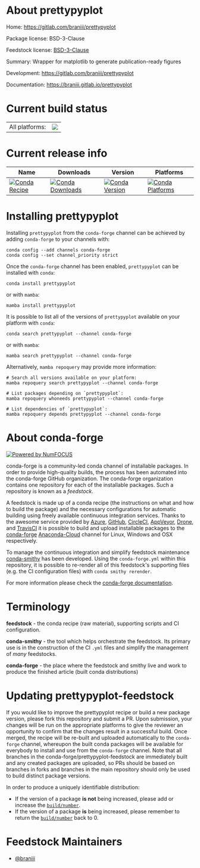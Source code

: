 About prettypyplot
==================

Home: https://gitlab.com/braniii/prettypyplot

Package license: BSD-3-Clause

Feedstock license: [BSD-3-Clause](https://github.com/conda-forge/prettypyplot-feedstock/blob/main/LICENSE.txt)

Summary: Wrapper for matplotlib to generate publication-ready figures

Development: https://gitlab.com/braniii/prettypyplot

Documentation: https://braniii.gitlab.io/prettypyplot

Current build status
====================


<table><tr><td>All platforms:</td>
    <td>
      <a href="https://dev.azure.com/conda-forge/feedstock-builds/_build/latest?definitionId=16049&branchName=main">
        <img src="https://dev.azure.com/conda-forge/feedstock-builds/_apis/build/status/prettypyplot-feedstock?branchName=main">
      </a>
    </td>
  </tr>
</table>

Current release info
====================

| Name | Downloads | Version | Platforms |
| --- | --- | --- | --- |
| [![Conda Recipe](https://img.shields.io/badge/recipe-prettypyplot-green.svg)](https://anaconda.org/conda-forge/prettypyplot) | [![Conda Downloads](https://img.shields.io/conda/dn/conda-forge/prettypyplot.svg)](https://anaconda.org/conda-forge/prettypyplot) | [![Conda Version](https://img.shields.io/conda/vn/conda-forge/prettypyplot.svg)](https://anaconda.org/conda-forge/prettypyplot) | [![Conda Platforms](https://img.shields.io/conda/pn/conda-forge/prettypyplot.svg)](https://anaconda.org/conda-forge/prettypyplot) |

Installing prettypyplot
=======================

Installing `prettypyplot` from the `conda-forge` channel can be achieved by adding `conda-forge` to your channels with:

```
conda config --add channels conda-forge
conda config --set channel_priority strict
```

Once the `conda-forge` channel has been enabled, `prettypyplot` can be installed with `conda`:

```
conda install prettypyplot
```

or with `mamba`:

```
mamba install prettypyplot
```

It is possible to list all of the versions of `prettypyplot` available on your platform with `conda`:

```
conda search prettypyplot --channel conda-forge
```

or with `mamba`:

```
mamba search prettypyplot --channel conda-forge
```

Alternatively, `mamba repoquery` may provide more information:

```
# Search all versions available on your platform:
mamba repoquery search prettypyplot --channel conda-forge

# List packages depending on `prettypyplot`:
mamba repoquery whoneeds prettypyplot --channel conda-forge

# List dependencies of `prettypyplot`:
mamba repoquery depends prettypyplot --channel conda-forge
```


About conda-forge
=================

[![Powered by
NumFOCUS](https://img.shields.io/badge/powered%20by-NumFOCUS-orange.svg?style=flat&colorA=E1523D&colorB=007D8A)](https://numfocus.org)

conda-forge is a community-led conda channel of installable packages.
In order to provide high-quality builds, the process has been automated into the
conda-forge GitHub organization. The conda-forge organization contains one repository
for each of the installable packages. Such a repository is known as a *feedstock*.

A feedstock is made up of a conda recipe (the instructions on what and how to build
the package) and the necessary configurations for automatic building using freely
available continuous integration services. Thanks to the awesome service provided by
[Azure](https://azure.microsoft.com/en-us/services/devops/), [GitHub](https://github.com/),
[CircleCI](https://circleci.com/), [AppVeyor](https://www.appveyor.com/),
[Drone](https://cloud.drone.io/welcome), and [TravisCI](https://travis-ci.com/)
it is possible to build and upload installable packages to the
[conda-forge](https://anaconda.org/conda-forge) [Anaconda-Cloud](https://anaconda.org/)
channel for Linux, Windows and OSX respectively.

To manage the continuous integration and simplify feedstock maintenance
[conda-smithy](https://github.com/conda-forge/conda-smithy) has been developed.
Using the ``conda-forge.yml`` within this repository, it is possible to re-render all of
this feedstock's supporting files (e.g. the CI configuration files) with ``conda smithy rerender``.

For more information please check the [conda-forge documentation](https://conda-forge.org/docs/).

Terminology
===========

**feedstock** - the conda recipe (raw material), supporting scripts and CI configuration.

**conda-smithy** - the tool which helps orchestrate the feedstock.
                   Its primary use is in the construction of the CI ``.yml`` files
                   and simplify the management of *many* feedstocks.

**conda-forge** - the place where the feedstock and smithy live and work to
                  produce the finished article (built conda distributions)


Updating prettypyplot-feedstock
===============================

If you would like to improve the prettypyplot recipe or build a new
package version, please fork this repository and submit a PR. Upon submission,
your changes will be run on the appropriate platforms to give the reviewer an
opportunity to confirm that the changes result in a successful build. Once
merged, the recipe will be re-built and uploaded automatically to the
`conda-forge` channel, whereupon the built conda packages will be available for
everybody to install and use from the `conda-forge` channel.
Note that all branches in the conda-forge/prettypyplot-feedstock are
immediately built and any created packages are uploaded, so PRs should be based
on branches in forks and branches in the main repository should only be used to
build distinct package versions.

In order to produce a uniquely identifiable distribution:
 * If the version of a package **is not** being increased, please add or increase
   the [``build/number``](https://docs.conda.io/projects/conda-build/en/latest/resources/define-metadata.html#build-number-and-string).
 * If the version of a package **is** being increased, please remember to return
   the [``build/number``](https://docs.conda.io/projects/conda-build/en/latest/resources/define-metadata.html#build-number-and-string)
   back to 0.

Feedstock Maintainers
=====================

* [@braniii](https://github.com/braniii/)

